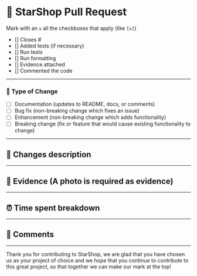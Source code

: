 # 🚀 StarShop Pull Request

Mark with an `x` all the checkboxes that apply (like `[x]`)

- [] Closes #
- [] Added tests (if necessary)
- [] Run tests
- [] Run formatting
- [] Evidence attached
- [] Commented the code

---

### 📌 Type of Change

- [ ] Documentation (updates to README, docs, or comments)
- [ ] Bug fix (non-breaking change which fixes an issue)
- [ ] Enhancement (non-breaking change which adds functionality)
- [ ] Breaking change (fix or feature that would cause existing functionality to change)

---

## 📝 Changes description



---

## 📸 Evidence (A photo is required as evidence)



---

## ⏰ Time spent breakdown



---

## 🌌 Comments



---

Thank you for contributing to StarShop, we are glad that you have chosen us as your project of choice and we hope that you continue to contribute to this great project, so that together we can make our mark at the top!
